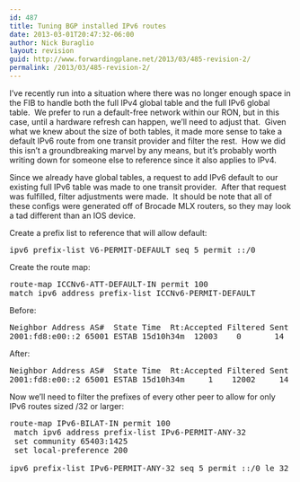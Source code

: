 ```yaml
---
id: 487
title: Tuning BGP installed IPv6 routes
date: 2013-03-01T20:47:32-06:00
author: Nick Buraglio
layout: revision
guid: http://www.forwardingplane.net/2013/03/485-revision-2/
permalink: /2013/03/485-revision-2/
---
```

I&#8217;ve recently run into a situation where there was no longer enough space in the FIB to handle both the full IPv4 global table and the full IPv6 global table.  We prefer to run a default-free network within our RON, but in this case, until a hardware refresh can happen, we&#8217;ll need to adjust that.  Given what we knew about the size of both tables, it made more sense to take a default IPv6 route from one transit provider and filter the rest.  How we did this isn&#8217;t a groundbreaking marvel by any means, but it&#8217;s probably worth writing down for someone else to reference since it also applies to IPv4.

Since we already have global tables, a request to add IPv6 default to our existing full IPv6 table was made to one transit provider.  After that request was fulfilled, filter adjustments were made.  It should be note that all of these configs were generated off of Brocade MLX routers, so they may look a tad different than an IOS device.

Create a prefix list to reference that will allow default:

<pre>ipv6 prefix-list V6-PERMIT-DEFAULT seq 5 permit ::/0</pre>

Create the route map:

<pre>route-map ICCNv6-ATT-DEFAULT-IN permit 100
match ipv6 address prefix-list ICCNv6-PERMIT-DEFAULT</pre>

Before:

<pre>Neighbor Address AS#  State Time  Rt:Accepted Filtered Sent ToSend
2001:fd8:e00::2 65001 ESTAB 15d10h34m  12003    0       14    0</pre>

After:

<pre>Neighbor Address AS#  State Time  Rt:Accepted Filtered Sent ToSend
2001:fd8:e00::2 65001 ESTAB 15d10h34m     1    12002     14    0</pre>

Now we&#8217;ll need to filter the prefixes of every other peer to allow for only IPv6 routes sized /32 or larger:

<pre>route-map IPv6-BILAT-IN permit 100
 match ipv6 address prefix-list IPv6-PERMIT-ANY-32
 set community 65403:1425
 set local-preference 200 

ipv6 prefix-list IPv6-PERMIT-ANY-32 seq 5 permit ::/0 le 32</pre>
